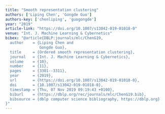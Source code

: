 ```yaml
---
title: "Smooth representation clustering"
authors: ['Liping Chen', 'Gongde Guo']
authors-key: ['chenliping', 'guogongde']
year: "2019"
article-link: "https://doi.org/10.1007/s13042-019-01018-0"
venue: "Int. J. Machine Learning & Cybernetics"
bibex: "@article{DBLP:journals/mlc/ChenG19,
  author    = {Liping Chen and
               Gongde Guo},
  title     = {Ordered smooth representation clustering},
  journal   = {Int. J. Machine Learning & Cybernetics},
  volume    = {10},
  number    = {11},
  pages     = {3301--3311},
  year      = {2019},
  url       = {https://doi.org/10.1007/s13042-019-01018-0},
  doi       = {10.1007/s13042-019-01018-0},
  timestamp = {Thu, 07 Nov 2019 09:19:43 +0100},
  biburl    = {https://dblp.org/rec/journals/mlc/ChenG19.bib},
  bibsource = {dblp computer science bibliography, https://dblp.org}
}"
---
```

